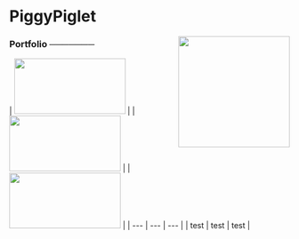 <h1>PiggyPiglet</h1>
<img width="200px" align="right" src="https://piggypiglet.me/includes/img/tophazard.svg">
<h3>Portfolio ───────</h3>

| <img height="100px" width="200px" src="https://piggypiglet.me/includes/img/portfolio/rpf.png"> |
| <img height="100px" width="200px" src="https://piggypiglet.me/includes/img/portfolio/gary.png"> |
| <img height="100px" width="200px" src="https://piggypiglet.me/includes/img/portfolio/papi.png"> |
| --- | --- | --- |
| test | test | test |
